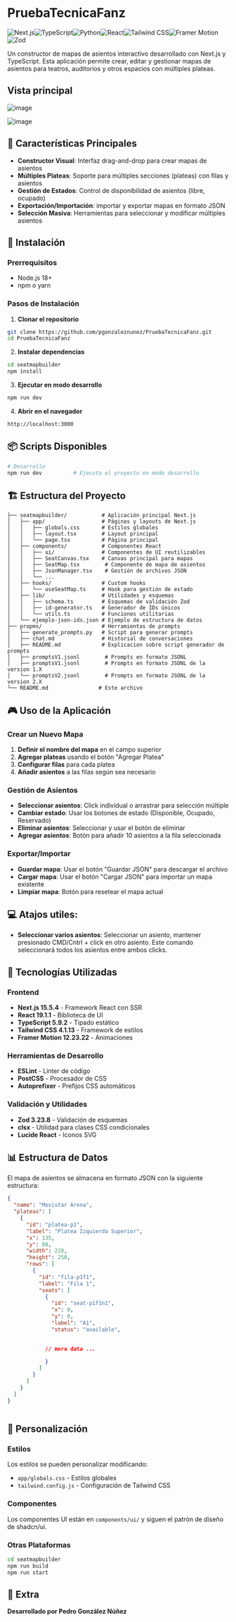 # PruebaTecnicaFanz

![Next.js](https://img.shields.io/badge/Next.js-000000?style=for-the-badge&logo=nextdotjs&logoColor=white)![TypeScript](https://img.shields.io/badge/TypeScript-3178C6?style=for-the-badge&logo=typescript&logoColor=white)![Python](https://img.shields.io/badge/Python-3776AB?style=for-the-badge&logo=python&logoColor=white)![React](https://img.shields.io/badge/React-61DAFB?style=for-the-badge&logo=react&logoColor=black)![Tailwind CSS](https://img.shields.io/badge/Tailwind_CSS-38B2AC?style=for-the-badge&logo=tailwind-css&logoColor=white)![Framer Motion](https://img.shields.io/badge/Framer_Motion-0055FF?style=for-the-badge&logo=framer&logoColor=white)![Zod](https://img.shields.io/badge/Zod-3E67B1?style=for-the-badge&logo=zod&logoColor=white)

Un constructor de mapas de asientos interactivo desarrollado con Next.js y TypeScript. Esta aplicación permite crear, editar y gestionar mapas de asientos para teatros, auditorios y otros espacios con múltiples plateas.

## Vista principal
![image](extra/public/mainview.png)

![image](extra/public/mainview2.png)

## 🎯 Características Principales

* **Constructor Visual**: Interfaz drag-and-drop para crear mapas de asientos
* **Múltiples Plateas**: Soporte para múltiples secciones (plateas) con filas y asientos
* **Gestión de Estados**: Control de disponibilidad de asientos (libre, ocupado)
* **Exportación/Importación**: importar y exportar mapas en formato JSON
* **Selección Masiva**: Herramientas para seleccionar y modificar múltiples asientos

## 🚀 Instalación

### Prerrequisitos

* Node.js 18+
* npm o yarn

### Pasos de Instalación

1. **Clonar el repositorio**

``` bash
git clone https://github.com/pgonzaleznunez/PruebaTecnicaFanz.git
cd PruebaTecnicaFanz
```

2. **Instalar dependencias**

``` bash
cd seatmapbuilder
npm install
```

3. **Ejecutar en modo desarrollo**

``` bash
npm run dev
```

4. **Abrir en el navegador**

```
http://localhost:3000
```

## 📦 Scripts Disponibles

``` bash
# Desarrollo
npm run dev          # Ejecuta el proyecto en modo desarrollo
```

## 🏗️ Estructura del Proyecto

```
├── seatmapbuilder/           # Aplicación principal Next.js
│   ├── app/                  # Páginas y layouts de Next.js
│   │   ├── globals.css       # Estilos globales
│   │   ├── layout.tsx        # Layout principal
│   │   └── page.tsx          # Página principal
│   ├── components/           # Componentes React
│   │   ├── ui/               # Componentes de UI reutilizables
│   │   ├── SeatCanvas.tsx    # Canvas principal para mapas
│   │   ├── SeatMap.tsx        # Componente de mapa de asientos
│   │   ├── JsonManager.tsx    # Gestión de archivos JSON
│   │   └── ...
│   ├── hooks/                # Custom hooks
│   │   └── useSeatMap.ts     # Hook para gestión de estado
│   ├── lib/                  # Utilidades y esquemas
│   │   ├── schema.ts         # Esquemas de validación Zod
│   │   ├── id-generator.ts   # Generador de IDs únicos
│   │   └── utils.ts          # Funciones utilitarias
│   └── ejemplo-json-ids.json # Ejemplo de estructura de datos
├── propms/                   # Herramientas de prompts
│   ├── generate_prompts.py   # Script para generar prompts
│   ├── chat.md               # Historial de conversaciones
│   ├── README.md             # Explicacion sobre script generador de prompts 
│   ├── promptsV1.jsonl        # Prompts en formato JSONL
│   ├── promptsV1.jsonl        # Prompts en formato JSONL de la version 1.X
│   └── promptsV2.jsonl        # Prompts en formato JSONL de la version 2.X
└── README.md                # Este archivo
```

## 🎮 Uso de la Aplicación

### Crear un Nuevo Mapa

1. **Definir el nombre del mapa** en el campo superior
2. **Agregar plateas** usando el botón "Agregar Platea"
3. **Configurar filas** para cada platea
4. **Añadir asientos** a las filas según sea necesario

### Gestión de Asientos

* **Seleccionar asientos**: Click individual o arrastrar para selección múltiple
* **Cambiar estado**: Usar los botones de estado (Disponible, Ocupado, Reservado)
* **Eliminar asientos**: Seleccionar y usar el botón de eliminar
* **Agregar asientos**: Botón para añadir 10 asientos a la fila seleccionada

### Exportar/Importar

* **Guardar mapa**: Usar el botón "Guardar JSON" para descargar el archivo
* **Cargar mapa**: Usar el botón "Cargar JSON" para importar un mapa existente
* **Limpiar mapa**: Botón para resetear el mapa actual

## 💻 Atajos utiles:

* **Seleccionar varios asientos**: Seleccionar un asiento, mantener presionado CMD/Cntrl + click en otro asiento. Este comando seleccionará todos los asientos entre ambos clicks.

## 🔧 Tecnologías Utilizadas

### Frontend

* **Next.js 15.5.4** \- Framework React con SSR
* **React 19.1.1** \- Biblioteca de UI
* **TypeScript 5.9.2** \- Tipado estático
* **Tailwind CSS 4.1.13** \- Framework de estilos
* **Framer Motion 12.23.22** \- Animaciones

### Herramientas de Desarrollo

* **ESLint** \- Linter de código
* **PostCSS** \- Procesador de CSS
* **Autoprefixer** \- Prefijos CSS automáticos

### Validación y Utilidades

* **Zod 3.23.8** \- Validación de esquemas
* **clsx** \- Utilidad para clases CSS condicionales
* **Lucide React** \- Iconos SVG

## 📊 Estructura de Datos

El mapa de asientos se almacena en formato JSON con la siguiente estructura:

``` json
{
  "name": "Movistar Arena",
  "plateas": [
    {
      "id": "platea-p1",
      "label": "Platea Izquierda Superior",
      "x": 135,
      "y": 80,
      "width": 220,
      "height": 250,
      "rows": [
        {
          "id": "fila-p1f1",
          "label": "Fila 1",
          "seats": [
            {
              "id": "seat-p1f1n1",
              "x": 0,
              "y": 0,
              "label": "A1",
              "status": "available",

          
            // mora data ...

            }
          ]
        }
      ]
    }
  ]
}



```

## 🎨 Personalización

### Estilos

Los estilos se pueden personalizar modificando:

* `app/globals.css` \- Estilos globales
* `tailwind.config.js` \- Configuración de Tailwind CSS

### Componentes

Los componentes UI están en `components/ui/` y siguen el patrón de diseño de shadcn/ui.



### Otras Plataformas

``` bash
cd seatmapbuilder
npm run build
npm run start
```

## 🧪 Extra

**Desarrollado por Pedro González Núñez**

